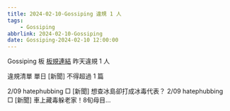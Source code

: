 ```yaml
---
title: 2024-02-10-Gossiping 違規 1 人
tags:
    - Gossiping
abbrlink: 2024-02-10-Gossiping
date: Gossiping-2024-02-10 12:00:00
---
```

Gossiping 板 [板規連結](https://www.ptt.cc/bbs/Gossiping/M.1637425085.A.07D.html)
昨天違規 1 人
<!-- more -->

違規清單
單日 [新聞] 不得超過 1 篇

2/09 hatephubbing □ [新聞] 想查冰島卻打成冰毒代表？
2/09 hatephubbing □ [新聞] 車上藏毒躲老家！8旬母目…